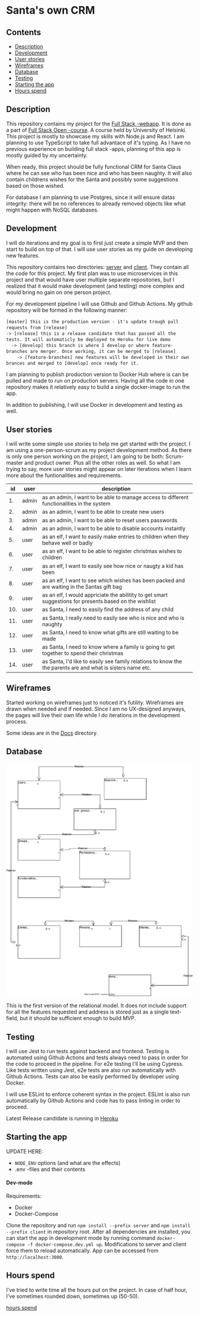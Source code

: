 # Santa's own CRM

## Contents

- [Description](#description)
- [Development](#development)
- [User stories](#user-stories)
- [Wireframes](#wireframes)
- [Database](#database)
- [Testing](#testing)
- [Starting the app](#starting-the-app)
- [Hours spend](#hours-spend)

## Description

This repository contains my project for the [Full Stack -webapp](https://github.com/FullStack-HY/misc/blob/main/harjoitustyo.md). It is done as a part of [Full Stack Open -course](https://fullstackopen.com/). A course held by University of Helsinki. This project is mostly to showcase my skills with Node.js and React. I am planning to use TypeScript to take full advantace of it's typing. As I have no previous experience on building full stack -apps, planning of this app is mostly guided by my uncertainty. 

When ready, this project should be fully functional CRM for Santa Claus where he can see who has been nice and who has been naughty. It will also contain childrens wishes for the Santa and possibly some suggestions based on those wished. 

For database I am planning to use Postgres, since it will ensure datas integrity: there will be no references to already removed objects like what might happen with NoSQL databases. 

## Development

I will do iterations and my goal is to first just create a simple MVP and then start to build on top of that. I will use user stories as my guide on developing new features. 

This repository contains two directories: [server](server) and [client](client). They contain all the code for this project. My first plan was to use microservices in this project and that would have user multiple separate repositories, but I realized that it would make development (and testing) more complex and would bring no gain on one person project. 

For my development pipeline I will use Github and Github Actions. My github repository will be formed in the following manner: 

```
[master] this is the production version - it's update trough pull requests from [release]
-> [release] this is a release candidate that has passed all the tests. It will automaticly be deployed to Heroku for live demo
  -> [develop] this branch is where I develop or where feature-branches are merger. Once working, it can be merged to [release]
    -> [feature-branches] new features will be developed in their own brances and merged to [develop] once ready for it. 
```

I am planning to publish production version to Docker Hub where is can be pulled and made to run on production servers. Having all the code in one repository makes it relatively easy to build a single docker-image to run the app. 

In addition to publishing, I will use Docker in development and testing as well. 

## User stories 

I will write some simple use stories to help me get started with the project. I am using a one-person-scrum as my project development method. As there is only one person working on the project, I am going to be both: Scrum-master and product owner. Plus all the other roles as well. So what I am trying to say, more user stories might appear on later iterations when I learn more about the funtionalities and requirements. 

| id | user | description | 
|----|------|-------------|
| 1. | admin | as an admin, I want to be able to manage access to different functionalities in the system |
| 2. | admin | as an admin, I want to be able to create new users | 
| 3. | admin | as an admin, I want to be able to reset users passwords | 
| 4. | admin | as an admin, I want to be able to disable accounts instantly |
| 5. | user | as an elf, I want to easily make entries to children when they behave well or badly | 
| 6. | user | as an elf, I want to be able to register christmas wishes to children | 
| 7. | user | as an elf, I want to easily see how nice or naugty a kid has been |
| 8. | user | as an elf, I want to see which wishes has been packed and are waiting in the Santas gift bag |
| 9. | user | as an elf, I would appriciate the abilitity to get smart suggestions for presents based on the wishlist | 
| 10. | user | as Santa, I need to easily find the address of any child |
| 11. | user | as Santa, I really need to easily see who is nice and who is naughty | 
| 12. | user | as Santa, I need to know what gifts are still waiting to be made |
| 13. | user | as Santa, I need to know where a family is going to get together to spend their christmas |
| 14. | user | as Santa, I'd like to easily see family relations to know the the parents are and what is sisters name etc. |

## Wireframes 

Started working on wireframes just to noticed it's futility. Wireframes are drawn when needed and if needed. Since I am no UX-designed anyways, the pages will live their own life while I do iterations in the development process. 

Some ideas are in the [Docs](Docs) directory. 

## Database

![Relational model](Docs/Santas_relational_model.drawio.svg "Relational model")

This is the first version of the relational model. It does not include support for all the features requested and address is stored just as a single text-field, but it should be sufficient enough to build MVP. 

## Testing

I will use Jest to run tests against backend and frontend. Testing is automated using Github Actions and tests always need to pass in order for the code to proceed in the pipeline. For e2e testing I'll be using Cypress. Like tests written using Jest, e2e tests are also run automatically with Github Actions. Tests can also be easily performed by developer using Docker. 

I will use ESLint to enforce coherent syntax in the project. ESLint is also run automatically by Github Actions and code has to pass linting in order to proceed. 

Latest Release candidate is running in [Heroku](https://glacial-shore-58496.herokuapp.com/)

## Starting the app

UPDATE HERE: 
- `NODE_ENV` options (and what are the effects)
- .env -files and their contents

#### Dev-mode

Requirements:
- Docker
- Docker-Compose

Clone the repository and run `npm install --prefix server` and `npm install --prefix client` in repository root. After all dependencies are installed, you can start the app in development mode by running command `docker-compose -f docker-compose.dev.yml up`. Modifications to server and client force them to reload automatically. App can be accessed from `http://localhost:3000`. 

## Hours spend

I've tried to write time all the hours put on the project. In case of half hour, I've sometimes rounded down, sometimes up (50-50). 

[hours spend](Docs/spend_hours.md)
